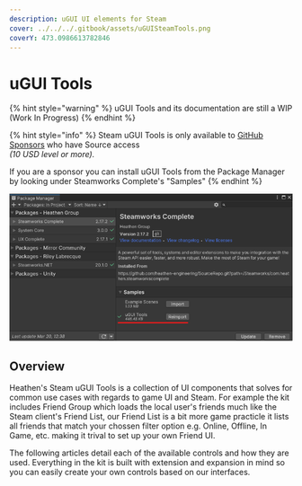 ```yaml
---
description: uGUI UI elements for Steam
cover: ../../../.gitbook/assets/uGUISteamTools.png
coverY: 473.0986613782846
---
```


# uGUI Tools

{% hint style="warning" %}
uGUI Tools and its documentation are still a WIP (Work In Progress)&#x20;
{% endhint %}

{% hint style="info" %}
Steam uGUI Tools is only available to [GitHub Sponsors](https://github.com/sponsors/heathen-engineering) who have Source access \
_(10 USD level or more)._



If you are a sponsor you can install uGUI Tools from the Package Manager by looking under Steamworks Complete's "Samples"
{% endhint %}

![](<../../../.gitbook/assets/image (182).png>)

## Overview

Heathen's Steam uGUI Tools is a collection of UI components that solves for common use cases with regards to game UI and Steam. For example the kit includes Friend Group which loads the local user's friends much like the Steam client's Friend List, our Friend List is a bit more game practicle it lists all friends that match your chossen filter option e.g. Online, Offline, In Game, etc. making it trival to set up your own Friend UI.

The following articles detail each of the available controls and how they are used. Everything in the kit is built with extension and expansion in mind so you can easily create your own controls based on our interfaces.
